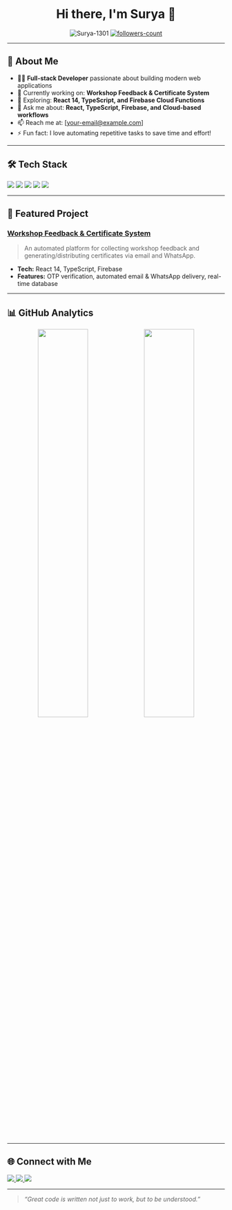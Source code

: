 <h1 align="center">Hi there, I'm Surya 👋</h1>

<p align="center">
  <img src="https://komarev.com/ghpvc/?username=Surya-1301&label=Profile%20views&color=0e75b6&style=flat" alt="Surya-1301" /> 
  <a href="https://github.com/Surya-1301?tab=followers">
    <img src="https://img.shields.io/github/followers/Surya-1301?label=Followers&style=social" alt="followers-count">
  </a>
</p>

---

## 🚀 About Me
- 👨‍💻 **Full-stack Developer** passionate about building modern web applications  
- 🔭 Currently working on: **Workshop Feedback & Certificate System**  
- 🌱 Exploring: **React 14, TypeScript, and Firebase Cloud Functions**  
- 💬 Ask me about: **React, TypeScript, Firebase, and Cloud-based workflows**  
- 📫 Reach me at: [your-email@example.com]  
- ⚡ Fun fact: I love automating repetitive tasks to save time and effort!  

---

## 🛠️ Tech Stack

<p>
  <img src="https://img.shields.io/badge/React-20232A?style=for-the-badge&logo=react&logoColor=61DAFB" />
  <img src="https://img.shields.io/badge/TypeScript-007ACC?style=for-the-badge&logo=typescript&logoColor=white" />
  <img src="https://img.shields.io/badge/Firebase-FFCA28?style=for-the-badge&logo=firebase&logoColor=black" />
  <img src="https://img.shields.io/badge/TailwindCSS-38B2AC?style=for-the-badge&logo=tailwind-css&logoColor=white" />
  <img src="https://img.shields.io/badge/GitHub-100000?style=for-the-badge&logo=github&logoColor=white" />
</p>

---

## 📂 Featured Project

### [Workshop Feedback & Certificate System](https://github.com/Surya-1301/Workshop-Feedback-Certificate-System)
> An automated platform for collecting workshop feedback and generating/distributing certificates via email and WhatsApp.

- **Tech:** React 14, TypeScript, Firebase  
- **Features:** OTP verification, automated email & WhatsApp delivery, real-time database  

---

## 📊 GitHub Analytics

<p align="center">
  <img width="48%" src="https://github-readme-stats.vercel.app/api?username=Surya-1301&show_icons=true&theme=default" />
  <img width="48%" src="https://github-readme-stats.vercel.app/api/top-langs/?username=Surya-1301&layout=compact" />
</p>

---

## 🌐 Connect with Me
<p>
  <a href="https://linkedin.com/in/your-link">
    <img src="https://img.shields.io/badge/LinkedIn-0077B5?style=for-the-badge&logo=linkedin&logoColor=white"/>
  </a>
  <a href="mailto:your-email@example.com">
    <img src="https://img.shields.io/badge/Email-D14836?style=for-the-badge&logo=gmail&logoColor=white"/>
  </a>
  <a href="https://your-portfolio.com">
    <img src="https://img.shields.io/badge/Portfolio-000000?style=for-the-badge&logo=firefox&logoColor=white"/>
  </a>
</p>

---

> *“Great code is written not just to work, but to be understood.”*

